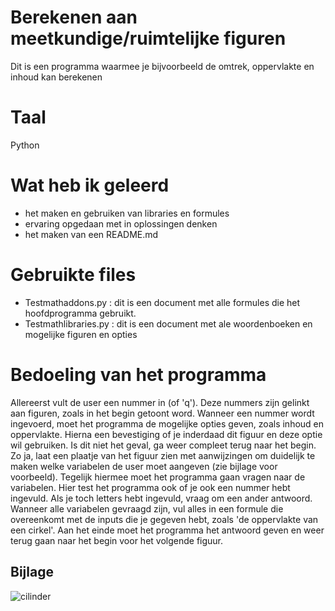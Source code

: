 # Berekenen aan meetkundige/ruimtelijke figuren
Dit is een programma waarmee je bijvoorbeeld de omtrek, oppervlakte en inhoud kan berekenen

# Taal
Python

# Wat heb ik geleerd

 * het maken en gebruiken van libraries en formules
 * ervaring opgedaan met in oplossingen denken
 * het maken van een README.md

# Gebruikte files

 * Testmathaddons.py : dit is een document met alle formules die het hoofdprogramma gebruikt. 
 * Testmathlibraries.py : dit is een document met ale woordenboeken en mogelijke figuren en opties


# Bedoeling van het programma
Allereerst vult de user een nummer in (of 'q'). Deze nummers zijn gelinkt aan figuren, zoals in het begin getoont word.
Wanneer een nummer wordt ingevoerd, moet het programma de mogelijke opties geven, zoals inhoud en oppervlakte.
Hierna een bevestiging of je inderdaad dit figuur en deze optie wil gebruiken. Is dit niet het geval, ga weer compleet terug naar het begin.
Zo ja, laat een plaatje van het figuur zien met aanwijzingen om duidelijk te maken welke variabelen de user moet aangeven (zie bijlage voor voorbeeld).
Tegelijk hiermee moet het programma gaan vragen naar de variabelen. Hier test het programma ook of je ook een nummer hebt ingevuld.
Als je toch letters hebt ingevuld, vraag om een ander antwoord. 
Wanneer alle variabelen gevraagd zijn, vul alles in een formule die overeenkomt met de inputs die je gegeven hebt, zoals 'de oppervlakte van een cirkel'.
Aan het einde moet het programma het antwoord geven en weer terug gaan naar het begin voor het volgende figuur.

## Bijlage
![cilinder](https://user-images.githubusercontent.com/107985687/203515199-c30a2d5c-910a-46ca-b0c6-110fe0299767.jpeg)

